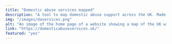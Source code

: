 ```yaml
---
title: "Domestic abuse services mapped"
description: "A tool to map domestic abuse support across the UK. Made with NextJs, Airtable and Tailwind"
img: "/images/daservices.png"
alt: "An image of the home page of a website showing a map of the UK with clustered service numbers on it."
link: "https://domesticabuseservices.uk/"
featured: "yes"
---
```

